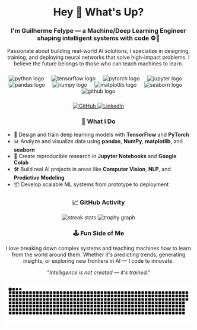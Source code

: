 <h1 align="center">Hey 👋 What's Up?</h1>

###

<h3 align="center">I'm Guilherme Felype — a Machine/Deep Learning Engineer shaping intelligent systems with code ⚙️🧠</h3>

<p align="center">
  Passionate about building real-world AI solutions, I specialize in designing, training, and deploying neural networks that solve high-impact problems. I believe the future belongs to those who can teach machines to learn.
</p>

###

<div align="center">
  <img src="https://skillicons.dev/icons?i=py" height="60" alt="python logo" />
  <img width="12" />
  <img src="https://skillicons.dev/icons?i=tensorflow" height="60" alt="tensorflow logo" />
  <img width="12" />
  <img src="https://cdn.jsdelivr.net/gh/devicons/devicon/icons/pytorch/pytorch-original.svg" height="60" alt="pytorch logo" />
  <img width="12" />
  <img src="https://cdn.jsdelivr.net/gh/devicons/devicon/icons/jupyter/jupyter-original.svg" height="60" alt="jupyter logo" />
  <img width="12" />
  <img src="https://cdn.jsdelivr.net/gh/devicons/devicon/icons/pandas/pandas-original.svg" height="60" alt="pandas logo" />
  <img width="12" />
  <img src="https://cdn.jsdelivr.net/gh/devicons/devicon/icons/numpy/numpy-original.svg" height="60" alt="numpy logo" />
  <img width="12" />
  <img src="https://upload.wikimedia.org/wikipedia/commons/8/84/Matplotlib_icon.svg" height="60" alt="matplotlib logo" />
  <img width="12" />
  <img src="https://seaborn.pydata.org/_static/logo-wide-lightbg.svg" height="60" alt="seaborn logo" />
  <img width="12" />
  <img src="https://skillicons.dev/icons?i=github" height="60" alt="github logo" />
</div>

###

<div align="center">
  <a href="https://github.com/guilhermefelype" target="_blank">
    <img src="https://img.shields.io/badge/GitHub-guilhermefelype-000?style=for-the-badge&logo=github&logoColor=white" alt="GitHub" />
  </a>
  <a href="https://www.linkedin.com/in/guilhermefelype/" target="_blank">
    <img src="https://img.shields.io/badge/LinkedIn-Guilherme%20Felype-0077B5?style=for-the-badge&logo=linkedin&logoColor=white" alt="LinkedIn" />
  </a>
</div>


###

<h3 align="center">🚀 What I Do</h3>

<ul>
  <li>🧠 Design and train deep learning models with <strong>TensorFlow</strong> and <strong>PyTorch</strong></li>
  <li>📊 Analyze and visualize data using <strong>pandas</strong>, <strong>NumPy</strong>, <strong>matplotlib</strong>, and <strong>seaborn</strong></li>
  <li>🔬 Create reproducible research in <strong>Jupyter Notebooks</strong> and <strong>Google Colab</strong></li>
  <li>🛠️ Build real AI projects in areas like <strong>Computer Vision</strong>, <strong>NLP</strong>, and <strong>Predictive Modeling</strong></li>
  <li>📦 Develop scalable ML systems from prototype to deployment</li>
</ul>

###

<h3 align="center">📈 GitHub Activity</h3>

<div align="center">
  <img src="https://streak-stats.demolab.com?user=guilhermefelype&locale=en&mode=weekly&theme=gruvbox&hide_border=false&border_radius=5" height="150" alt="streak stats" />
  <img src="https://github-profile-trophy.vercel.app/?username=guilhermefelype&theme=gruvbox&no-frame=true&no-bg=true&margin-w=12&rank=SSS,SS,S,AAA,AA,A,B,C" height="150" alt="trophy graph" />
</div>

###

<h3 align="center">🕹️ Fun Side of Me</h3>

<p align="center">
  I love breaking down complex systems and teaching machines how to learn from the world around them. Whether it's predicting trends, generating insights, or exploring new frontiers in AI — I code to innovate.
</p>

<p align="center"><em>"Intelligence is not created — it's trained."</em></p>

###

<picture>
  <source media="(prefers-color-scheme: dark)" srcset="https://raw.githubusercontent.com/guilhermefelype/guilhermefelype/main/output/pacman-contribution-graph-dark.svg">
  <source media="(prefers-color-scheme: light)" srcset="https://raw.githubusercontent.com/guilhermefelype/guilhermefelype/main/output/pacman-contribution-graph.svg">
  <img alt="Pacman contribution graph" src="https://raw.githubusercontent.com/guilhermefelype/guilhermefelype/main/output/pacman-contribution-graph.svg">
</picture>

###
